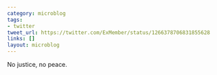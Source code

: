 ```yaml
---
category: microblog
tags:
- twitter
tweet_url: https://twitter.com/ExMember/status/1266378706831855628
links: []
layout: microblog
---
```

No justice, no peace.
